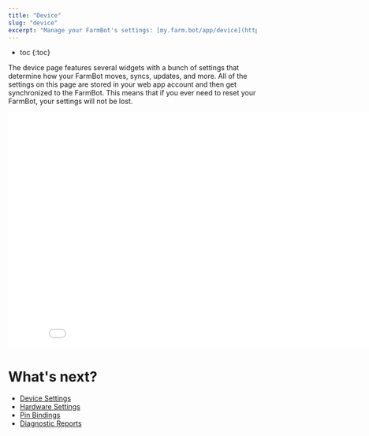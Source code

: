```yaml
---
title: "Device"
slug: "device"
excerpt: "Manage your FarmBot's settings: [my.farm.bot/app/device](https://my.farm.bot/app/device)"
---
```


* toc
{:toc}

The device page features several widgets with a bunch of settings that determine how your FarmBot moves, syncs, updates, and more. All of the settings on this page are stored in your web app account and then get synchronized to the FarmBot. This means that if you ever need to reset your FarmBot, your settings will not be lost.

<iframe class="embedly-embed" src="//cdn.embedly.com/widgets/media.html?src=https%3A%2F%2Fwww.youtube.com%2Fembed%2Fvideoseries%3Flist%3DPLMhsMRlKjcNIYlDKDdKvPQuHqBjjS1ZGc&url=http%3A%2F%2Fwww.youtube.com%2Fwatch%3Fv%3D3pJeOXuOUbg&image=https%3A%2F%2Fi.ytimg.com%2Fvi%2F3pJeOXuOUbg%2Fhqdefault.jpg&key=f2aa6fc3595946d0afc3d76cbbd25dc3&type=text%2Fhtml&schema=youtube" width="854" height="480" scrolling="no" frameborder="0" allowfullscreen></iframe>


# What's next?

 * [Device Settings](../Web-App/device/device-settings.md)
 * [Hardware Settings](../Web-App/device/hardware-settings.md)
 * [Pin Bindings](../Web-App/device/pin-bindings.md)
 * [Diagnostic Reports](../Web-App/device/diagnostic-reports.md)
